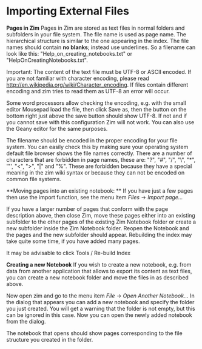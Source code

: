 # Importing External Files
**Pages in Zim**
Pages in Zim are stored as text files in normal folders and subfolders in your file system.
The file name is used as page name. The hierarchical structure is similar to the one appearing in the index. The file names should contain **no blanks**; instead use underlines. So a filename can look like this: "Help_on_creating_notebooks.txt" or "HelpOnCreatingNotebooks.txt".

Important: The content of the text file must be UTF-8 or ASCII encoded.  If you are not familiar with character encoding, please read <http://en.wikipedia.org/wiki/Character_encoding>. If files contain different encoding and zim tries to read them as UTF-8 an error will occur.

Some word processors allow checking the encoding, e.g. with the small editor Mousepad load the file, then click Save as, then the button on the bottom right just above the save button should show UTF-8. If not and if you cannot save with this configuration Zim will not work. You can also use the Geany editor for the same purposes.

The filename should be encoded in the proper encoding for your file system. You can easily check this by making sure your operating system default file browser shows the file names correctly. There are a number of characters that are forbidden in page names, these are: "?", "#", "/", "\\", "*", '"', "<", ">", "|" and "%". These are forbidden because they have a special meaning in the zim wiki syntax or because they can not be encoded on common file systems.

**Moving pages into an existing notebook: **
If you have just a few pages then use the import function, see the menu item *Files* -> *Import page...*

If you have a larger number of pages that conform with the page description above, then close  Zim, move these pages either into an existing subfolder to the other pages of the existing Zim Notebook folder or create a new subfolder inside the Zim Notebook folder. Reopen the Notebook and the pages and the new subfolder should appear. Rebuilding the index may take quite some time, if you have added many pages.

It may be advisable to click Tools / Re-build Index

**Creating a new Notebook**
If you wish to create a new notebook, e.g. from data from another application that allows to export its content as text files, you can create a new notebook folder and move the files in as described above.

Now open zim and go to the menu item *File* -> *Open Another Notebook...* In the dialog that appears you can add a new notebook and specify the folder you just created. You will get a warning that the folder is not empty, but this can be ignored in this case. Now you can open the newly added notebook from the dialog.

The notebook that opens should show pages corresponding to the file structure you created in the folder.

